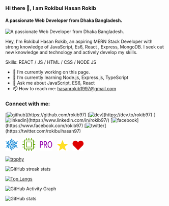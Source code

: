 ### Hi there 👋, I am Rokibul Hasan Rokib
#### A passionate Web Developer from Dhaka Bangladesh. 
![A passionate Web Developer from Dhaka Bangladesh. ](https://github.com/rokib97/rokib97/blob/main/github-bannerone.png)

Hey, I'm Rokibul Hasan Rokib, an aspiring MERN Stack Developer with strong knowledge of JavaScript, Es6, React , Express, MongoDB. I seek out new knowledge and technology and actively develop my skills.


Skills:  REACT / JS  / HTML / CSS / NODE JS 

- 🔭 I’m currently working on this page. 
- 🌱 I’m currently learning Node.js, Express.js, TypeScript 
- 💬 Ask me about  JavaScript, ES6, React 
- 📫 How to reach me: hasanrokib1997@gmail.com 

<h3 align="left">Connect with me:</h3>
[<img src='https://cdn.jsdelivr.net/npm/simple-icons@3.0.1/icons/github.svg' alt='github' height='40'>](https://github.com/rokib97)  [<img src='https://cdn.jsdelivr.net/npm/simple-icons@3.0.1/icons/dev-dot-to.svg' alt='dev' height='40'>](https://dev.to/rokib97)  [<img src='https://cdn.jsdelivr.net/npm/simple-icons@3.0.1/icons/linkedin.svg' alt='linkedin' height='40'>](https://www.linkedin.com/in/rokib97/)  [<img src='https://cdn.jsdelivr.net/npm/simple-icons@3.0.1/icons/facebook.svg' alt='facebook' height='40'>](https://www.facebook.com/rokib97)  [<img src='https://cdn.jsdelivr.net/npm/simple-icons@3.0.1/icons/twitter.svg' alt='twitter' height='40'>](https://twitter.com/rokibulhasan97)  

<a href='https://archiveprogram.github.com/'><img src='https://raw.githubusercontent.com/acervenky/animated-github-badges/master/assets/acbadge.gif' width='40' height='40'></a> <a href='https://docs.github.com/en/developers'><img src='https://raw.githubusercontent.com/acervenky/animated-github-badges/master/assets/devbadge.gif' width='40' height='40'></a> <a href='https://github.com/pricing'><img src='https://raw.githubusercontent.com/acervenky/animated-github-badges/master/assets/pro.gif' width='40' height='40'></a> <a href='https://stars.github.com/'><img src='https://raw.githubusercontent.com/acervenky/animated-github-badges/master/assets/starbadge.gif' width='35' height='35'></a> <a href='https://docs.github.com/en/github/supporting-the-open-source-community-with-github-sponsors'><img src='https://raw.githubusercontent.com/acervenky/animated-github-badges/master/assets/sponsorbadge.gif' width='35' height='35'></a> 

[![trophy](https://github-profile-trophy.vercel.app/?username=rokib97)](https://github.com/ryo-ma/github-profile-trophy)

![GitHub streak stats](https://github-readme-streak-stats.herokuapp.com/?user=rokib97)  

[![Top Langs](https://github-readme-stats.vercel.app/api/top-langs/?username=rokib97)](https://github.com/anuraghazra/github-readme-stats)

![GitHub Activity Graph](https://activity-graph.herokuapp.com/graph?username=rokib97)  

![GitHub stats](https://github-readme-stats.vercel.app/api?username=rokib97&show_icons=true)  
